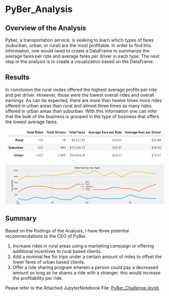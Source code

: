 # PyBer_Analysis

## Overview of the Analysis

Pyber, a transportation service, is seeking to learn which types of fares (suburban, urban, or rural) are the most profitable. In order to find this information, one would need to create a DataFrame to summarize the average fares per ride and average fares per driver in each type. The next step in the analysis is to create a visualization based on the DataFrame.

## Results

In conclusion the rural routes offered the highest average profits per ride and per driver. However, those were the lowest overall rides and overall earnings. As can be expected, there are more than twelve times more rides offered in urban areas than rural and almost three times as many rides offered in urban areas than suburban. With this information one can infer that the bulk of the business is grouped in the type of business that offers the lowest average fares.

![Summary_DF.png](./analysis/Summary_DF.png)

![Fare_Summary_Plot.png](./analysis/Fare_Summary_Plot.png)

## Summary

Based on the findings of the Analysis, I have three potential recommendations to the CEO of PyBer.
1.	Increase rides in rural areas using a marketing campaign or offering additional incentives to rural based clients.
2. 	Add a nominal fee for trips under a certain amount of miles to offset the lower fares of urban based clients.
3. 	Offer a ride sharing program wherein a person could pay a decreased amount so long as he shares a ride with a stranger, this would increase the profitability per ride.

Pease refer to the Attached JupyterNotebook File:
[PyBer_Challenge.ipynb](./Pyber_Challenge.ipynb)

